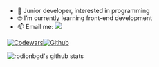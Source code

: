 - 👋 Junior developer, interested in programming
- 🤓 I’m currently learning front-end development
- <span>📫 Email me: </span><a href="mailto:rodionbgd@gmail.com?subject=Hello%20Rodion,%20From%20Github"><img src="https://img.shields.io/badge/gmail-%23D14836.svg?&style=for-the-badge&logo=gmail&logoColor=white" /></a>

<span>[![Codewars](https://www.codewars.com/users/Rodionbgd/badges/micro)](https://www.codewars.com/users/Rodionbgd)</span><span>[![Github](https://img.shields.io/badge/-rodionbgd-black?style=flat&labelColor=black&logo=github&logoColor=white)](https://gitstats.me/rodionbgd)</span>
<!-- https://github.com/anuraghazra/github-readme-stats -->
![rodionbgd's github stats](https://github-readme-stats.vercel.app/api?username=rodionbgd&show_icons=true&count_private=true&include_all_commits=true&hide_title=true)
